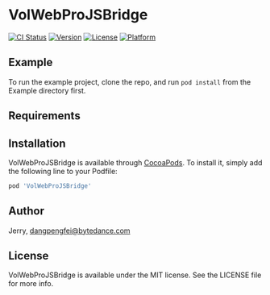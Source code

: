 # VolWebProJSBridge

[![CI Status](https://img.shields.io/travis/Jerry/VolWebProJSBridge.svg?style=flat)](https://travis-ci.org/Jerry/VolWebProJSBridge)
[![Version](https://img.shields.io/cocoapods/v/VolWebProJSBridge.svg?style=flat)](https://cocoapods.org/pods/VolWebProJSBridge)
[![License](https://img.shields.io/cocoapods/l/VolWebProJSBridge.svg?style=flat)](https://cocoapods.org/pods/VolWebProJSBridge)
[![Platform](https://img.shields.io/cocoapods/p/VolWebProJSBridge.svg?style=flat)](https://cocoapods.org/pods/VolWebProJSBridge)

## Example

To run the example project, clone the repo, and run `pod install` from the Example directory first.

## Requirements

## Installation

VolWebProJSBridge is available through [CocoaPods](https://cocoapods.org). To install
it, simply add the following line to your Podfile:

```ruby
pod 'VolWebProJSBridge'
```

## Author

Jerry, dangpengfei@bytedance.com

## License

VolWebProJSBridge is available under the MIT license. See the LICENSE file for more info.
